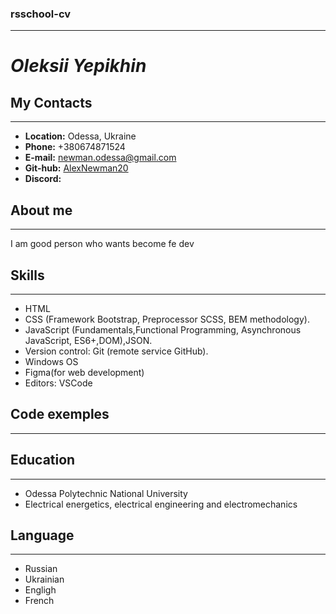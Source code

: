 ### rsschool-cv
***
# *Oleksii Yepikhin*

## My Contacts
***
* **Location:** Odessa, Ukraine
* **Phone:** +380674871524
* **E-mail:** newman.odessa@gmail.com
* **Git-hub:** [AlexNewman20](https://github.com/AlexNewman20)
* **Discord:**

## About me
***
I am good person who wants become fe dev

## Skills
***
+ HTML
+ CSS (Framework Bootstrap, Preprocessor SCSS, BEM methodology).
+ JavaScript (Fundamentals,Functional Programming, Asynchronous JavaScript, ES6+,DOM),JSON.
+ Version control: Git (remote service GitHub).
+ Windows OS
+ Figma(for web development)
+ Editors: VSCode
## Code exemples
***
## Education
***
* Odessа Polytechnic National University
* Electrical energetics, electrical engineering and electromechanics
## Language
***
* Russian
* Ukrainian
* Engligh
* French


